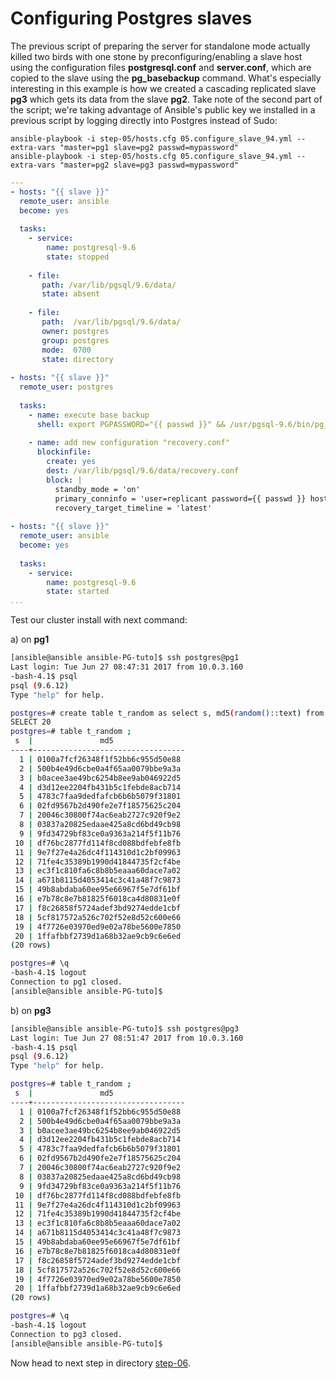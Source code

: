 Configuring Postgres slaves
================

The previous script of preparing the server for standalone mode actually killed two birds with one stone by preconfiguring/enabling a slave host using the configuration files **postgresql.conf** and **server.conf**, which are copied to the slave using the **pg\_basebackup** command. What's especially interesting in this example is how we created a cascading replicated slave **pg3** which gets its data from the slave **pg2**. Take note of the second part of the script; we're taking advantage of Ansible's public key we installed in a previous script by logging directly into Postgres instead of Sudo:

    ansible-playbook -i step-05/hosts.cfg 05.configure_slave_94.yml --extra-vars "master=pg1 slave=pg2 passwd=mypassword"
    ansible-playbook -i step-05/hosts.cfg 05.configure_slave_94.yml --extra-vars "master=pg2 slave=pg3 passwd=mypassword"

``` yaml
---
- hosts: "{{ slave }}"
  remote_user: ansible
  become: yes
 
  tasks:
    - service:
        name: postgresql-9.6
        state: stopped
 
    - file:
       path: /var/lib/pgsql/9.6/data/
       state: absent
 
    - file:
       path:  /var/lib/pgsql/9.6/data/
       owner: postgres
       group: postgres
       mode:  0700
       state: directory
 
- hosts: "{{ slave }}"
  remote_user: postgres
 
  tasks:
    - name: execute base backup
      shell: export PGPASSWORD="{{ passwd }}" && /usr/pgsql-9.6/bin/pg_basebackup -h {{ master }} -U replicant -D /var/lib/pgsql/9.6/data -P -v --xlog-method=stream 2>&1
 
    - name: add new configuration "recovery.conf"
      blockinfile:
        create: yes
        dest: /var/lib/pgsql/9.6/data/recovery.conf
        block: |
          standby_mode = 'on'
          primary_conninfo = 'user=replicant password={{ passwd }} host={{ master }} port=5432 sslmode=prefer'
          recovery_target_timeline = 'latest'
 
- hosts: "{{ slave }}"
  remote_user: ansible
  become: yes
 
  tasks:
    - service:
        name: postgresql-9.6
        state: started
...
```
Test our cluster install with next command:

a) on **pg1**

```bash
[ansible@ansible ansible-PG-tuto]$ ssh postgres@pg1
Last login: Tue Jun 27 08:47:31 2017 from 10.0.3.160
-bash-4.1$ psql
psql (9.6.12)
Type "help" for help.

postgres=# create table t_random as select s, md5(random()::text) from generate_Series(1,20) s;
SELECT 20
postgres=# table t_random ;
 s  |               md5                
----+----------------------------------
  1 | 0100a7fcf26348f1f52bb6c955d50e88
  2 | 500b4e49d6cbe0a4f65aa0079bbe9a3a
  3 | b0acee3ae49bc6254b8ee9ab046922d5
  4 | d3d12ee2204fb431b5c1febde8acb714
  5 | 4783c7faa9dedfafcb6b6b5079f31801
  6 | 02fd9567b2d490fe2e7f18575625c204
  7 | 20046c30800f74ac6eab2727c920f9e2
  8 | 03837a20825edaae425a8cd6bd49cb98
  9 | 9fd34729bf83ce0a9363a214f5f11b76
 10 | df76bc2877fd114f8cd088bdfebfe8fb
 11 | 9e7f27e4a26dc4f114310d1c2bf09963
 12 | 71fe4c35389b1990d41844735f2cf4be
 13 | ec3f1c810fa6c8b8b5eaaa60dace7a02
 14 | a671b8115d4053414c3c41a48f7c9873
 15 | 49b8abdaba60ee95e66967f5e7df61bf
 16 | e7b78c8e7b81825f6018ca4d80831e0f
 17 | f8c26858f5724adef3bd9274edde1cbf
 18 | 5cf817572a526c702f52e8d52c600e66
 19 | 4f7726e03970ed9e02a78be5600e7850
 20 | 1ffafbbf2739d1a68b32ae9cb9c6e6ed
(20 rows)

postgres=# \q
-bash-4.1$ logout
Connection to pg1 closed.
[ansible@ansible ansible-PG-tuto]$ 

```

b) on **pg3**

```bash
[ansible@ansible ansible-PG-tuto]$ ssh postgres@pg3
Last login: Tue Jun 27 08:51:47 2017 from 10.0.3.160
-bash-4.1$ psql 
psql (9.6.12)
Type "help" for help.

postgres=# table t_random ;
 s  |               md5                
----+----------------------------------
  1 | 0100a7fcf26348f1f52bb6c955d50e88
  2 | 500b4e49d6cbe0a4f65aa0079bbe9a3a
  3 | b0acee3ae49bc6254b8ee9ab046922d5
  4 | d3d12ee2204fb431b5c1febde8acb714
  5 | 4783c7faa9dedfafcb6b6b5079f31801
  6 | 02fd9567b2d490fe2e7f18575625c204
  7 | 20046c30800f74ac6eab2727c920f9e2
  8 | 03837a20825edaae425a8cd6bd49cb98
  9 | 9fd34729bf83ce0a9363a214f5f11b76
 10 | df76bc2877fd114f8cd088bdfebfe8fb
 11 | 9e7f27e4a26dc4f114310d1c2bf09963
 12 | 71fe4c35389b1990d41844735f2cf4be
 13 | ec3f1c810fa6c8b8b5eaaa60dace7a02
 14 | a671b8115d4053414c3c41a48f7c9873
 15 | 49b8abdaba60ee95e66967f5e7df61bf
 16 | e7b78c8e7b81825f6018ca4d80831e0f
 17 | f8c26858f5724adef3bd9274edde1cbf
 18 | 5cf817572a526c702f52e8d52c600e66
 19 | 4f7726e03970ed9e02a78be5600e7850
 20 | 1ffafbbf2739d1a68b32ae9cb9c6e6ed
(20 rows)

postgres=# \q
-bash-4.1$ logout
Connection to pg3 closed.
[ansible@ansible ansible-PG-tuto]$ 

```

Now head to next step in directory [step-06](https://github.com/4orbit/ansible-PG-tuto/tree/master/step-06).
